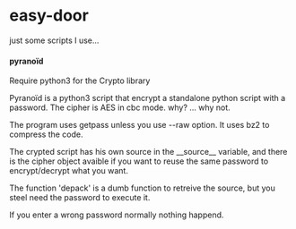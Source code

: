 # easy-door
just some scripts I use...

#### pyranoïd

Require python3 for the Crypto library

Pyranoïd is a python3 script that encrypt a standalone python script with a password.
The cipher is AES in cbc mode. why? ... why not.

The program uses getpass unless you use --raw option. It uses bz2 to compress the code.


The crypted script has his own source in the \_\_source\_\_ variable, 
and there is the cipher object avaible if you want to reuse the same password to encrypt/decrypt what you want.

The function 'depack' is a dumb function to retreive the source, but you steel need the password to execute it.

If you enter a wrong password normally nothing happend.
